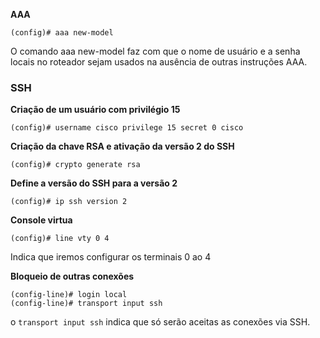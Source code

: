 **AAA**
```IOS
(config)# aaa new-model
```
O comando aaa new-model faz com que o nome de usuário e a senha locais no roteador sejam usados ​​na ausência de outras instruções AAA.

### SSH

**Criação de um usuário com privilégio 15**
```IOS
(config)# username cisco privilege 15 secret 0 cisco
```

**Criação da chave RSA e ativação da versão 2 do SSH**
```IOS
(config)# crypto generate rsa
```

**Define a versão do SSH para a versão 2**
```IOS
(config)# ip ssh version 2
```

**Console virtua**
```IOS
(config)# line vty 0 4
```
Indica que iremos configurar os terminais 0 ao 4

**Bloqueio de outras conexões**
```IOS
(config-line)# login local
(config-line)# transport input ssh
```
o `transport input ssh` indica que só serão aceitas as conexões via SSH.